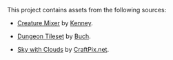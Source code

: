 This project contains assets from the following sources:

- [Creature Mixer](https://kenney.itch.io/creature-mixer) by [Kenney](https://kenney.nl/).

- [Dungeon Tileset](https://opengameart.org/content/dungeon-tileset) by [Buch](https://opengameart.org/users/buch).

- [Sky with Clouds](https://craftpix.net/freebies/free-sky-with-clouds-background-pixel-art-set/) by [CraftPix.net](https://craftpix.net/file-licenses/).
